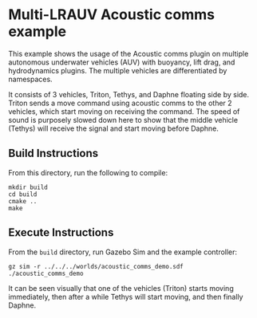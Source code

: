 # Multi-LRAUV Acoustic comms example

This example shows the usage of the Acoustic comms plugin on
multiple autonomous underwater vehicles (AUV) with buoyancy, lift drag, and
hydrodynamics plugins. The multiple vehicles are differentiated by namespaces.

It consists of 3 vehicles,
Triton, Tethys, and Daphne floating side by side. Triton sends
a move command using acoustic comms to the other 2 vehicles,
which start moving on receiving the command. The speed of sound
is purposely slowed down here to show that the middle vehicle (Tethys)
will receive the signal and start moving before Daphne.

## Build Instructions

From this directory, run the following to compile:

    mkdir build
    cd build
    cmake ..
    make

## Execute Instructions

From the `build` directory, run Gazebo Sim and the example controller:

    gz sim -r ../../../worlds/acoustic_comms_demo.sdf
    ./acoustic_comms_demo

It can be seen visually that one of the vehicles (Triton) starts moving
immediately, then after a while Tethys will start moving, and then finally Daphne.
